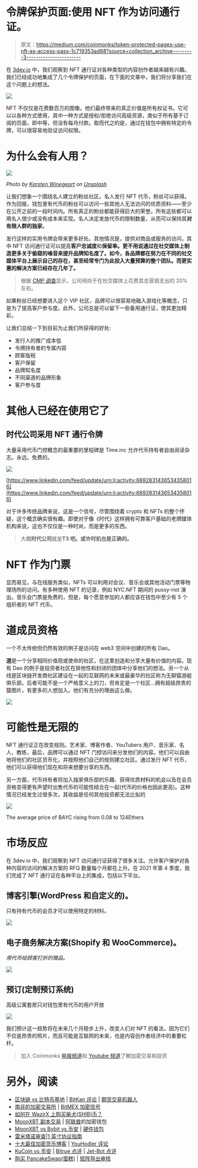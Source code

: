 # 令牌保护页面:使用 NFT 作为访问通行证。

> 原文：<https://medium.com/coinmonks/token-protected-pages-use-nft-as-access-pass-1c719353ad88?source=collection_archive---------3----------------------->

在 [3dev.io](http://3dev.io/) 中，我们观察到 NFT 通行证对各种类型的内容创作者越来越有兴趣。我们已经成功地集成了几个令牌保护的页面，在下面的文章中，我们将分享我们在这个问题上的想法。

![](img/44ef6729abd1231a2da2dd0ca98a5c6f.png)

NFT 不仅仅是花费数百万的图像。他们最终带来的真正价值是所有权证书。它可以以各种方式使用，其中一种方式是授权/拒绝访问高级资源，类似于所有基于订阅的页面，即中等，但没有每月付款。取而代之的是，通过在钱包中拥有特定的令牌，可以很容易地验证访问权限。

# 为什么会有人用？

![](img/d8d5d81aca602ee7c594b052658099ce.png)

*Photo by* [*Karsten Winegeart*](https://unsplash.com/@karsten116?utm_source=medium&utm_medium=referral) *on* [*Unsplash*](https://unsplash.com/?utm_source=medium&utm_medium=referral)

让我们想象一个围绕名人建立的粉丝社区。名人发行 NFT 代币，粉丝可以获得。作为回报，钱包里有代币的粉丝可以访问一些其他人无法访问的优质资料——至少在公开之前的一段时间内。所有真正的粉丝都能获得巨大的荣誉。所有这些都可以用名人很少或没有成本来实现。名人决定发放代币的限制数量，从而可以保持其**对有限人群的独家**。

发行这样的实用令牌会带来更多好处。其他情况是，提供对商品或服务的访问，其中 NFT 访问通行证可以提高**客户忠诚度**和**保留率。更不用说通过在社交媒体上制造更多关于偷窥的噪音来提升品牌知名度了。如今，各品牌都在努力在不同的社交媒体平台上展示自己的存在，甚至经常专门为此投入大量预算的整个团队。而更实惠的解决方案已经存在几年了。**

> 根据 [CMP 调查](https://cmosurvey.org/wp-content/uploads/sites/15/2019/02/The_CMO_Survey-Highlights-and_Insights_Report-Feb-2019-1.pdf)显示，公司倾向于在社交媒体上花费其总营销支出的 20%左右。

如果粉丝已经想要进入这个 VIP 社区，品牌可以很容易地融入游戏化等概念，只是为了提高客户参与度。此外，公司总是可以留下一些备用通行证，使其更加精彩。

让我们总结一下到目前为止我们所获得的好处:

*   发行人的推广成本低
*   令牌持有者的专属内容
*   顾客版税
*   客户保留
*   品牌知名度
*   不同渠道的品牌形象
*   客户参与度

# 其他人已经在使用它了

## 时代公司采用 NFT 通行令牌

大量采用代币门控概念的最重要的里程碑是 Time.inc 允许代币持有者自由阅读杂志。永远。免费的。

![](img/7645ebd0548460856550c22fb57292d0.png)

[https://www.linkedin.com/feed/update/urn:li:activity:6892831436534358016](https://www.linkedin.com/feed/update/urn:li:activity:6892831436534358016)

对于许多传统品牌来说，这是一个信号，尽管围绕着 crypto 和 NFTs 的整个怀疑，这个概念确实很有趣。即使对于像《时代》这样拥有可靠客户基础的老牌媒体机构来说，这也不仅仅是一种时尚，而是更多的东西。

> 大概**时代公司**就是**T3 吧。或许时机也是正确的。**

# NFT 作为门票

显而易见，与在线服务类似，NFTs 可以利用对会议、音乐会或其他活动门票等物理场所的访问。有多种使用 NFT 的记录，例如 NYC.NFT 期间的 pussy-riot 演出。音乐会门票是免费的，但是，每个愿意参加的人都应该在钱包中至少有 5 个组织者的 NFT 代币。

# 道成员资格

一个不太传统但仍然有效的例子是访问在 web3 空间中创建的所有 Dao。

**道**是一个分享相同价值观或使命的社区，在这里创造和分享大量有价值的内容。现有 Dao 的例子是投资者社区在排他性和封闭的团体中分享他们的想法。另一个从线是区块链开发商社区建设在一起的互联网的未来或最豪华的社区称为无聊猿游艇俱乐部。后者可能不是一个严格意义上的刀，但肯定是一个社区…拥有超级昂贵的猿图片，有更多的人想加入。他们有充分的理由这么做。

![](img/bf1b0fc217a3907970608d83834454f4.png)

# 可能性是无限的

NFT 通行证正在改变规则。艺术家、博客作者、YouTubers 用户、音乐家、名人、教练，最后，品牌可以通过 NFT 门控访问来分发他们的内容。他们可以自由地将他们的社区货币化，并按照他们自己的规则建立社区。通过发行 NFT 代币，他们可以获得他们现在和将来想要分享的东西。

另一方面，代币持有者将加入独家俱乐部的乐趣、获得优质材料的机会以及在会员资格变得更有声望时出售代币的可能性结合在一起(代币的价格也因此更高)。这种情况已经发生过很多次，其收益是任何其他投资都无法比拟的

![](img/73d8ce081ea3328bf827ed8f396f0935.png)

The average price of BAYC rising from 0.08 to 124Ethers

# 市场反应

在 3dev.io 中，我们观察到 NFT 访问通行证获得了很多关注。允许客户保护对各种内容的访问的解决方案的 RFQ 数量每个月都在上升。在 2021 年第 4 季度，我们完成了 NFT 通行证在各种平台上的集成，包括以下平台。

## 博客引擎(WordPress 和自定义的)。

只有持有代币的会员才可以使用特定的材料。

![](img/98bb62ec2e6b4fdd32f01749d6ad14bb.png)

## 电子商务解决方案(Shopify 和 WooCommerce)。

*用代币给顾客打折的赠品。*

![](img/72814b2ad90ed193374c4702d427475c.png)

## 预订(定制预订系统)

高级公寓套房只对钱包里有代币的用户开放

![](img/05e2f15db44aa21d1ee19ca5ec13caf1.png)

我们预计这一趋势将在未来几个月稳步上升，改变人们对 NFT 的看法，因为它们不仅是昂贵的照片，而且可能是互联网的未来，也是内容创作者经济中的重要杠杆。

> 加入 Coinmonks [电报频道](https://t.me/coincodecap)和 [Youtube 频道](https://www.youtube.com/c/coinmonks/videos)了解加密交易和投资

# 另外，阅读

*   [区块链 vs 比特币基地](https://coincodecap.com/blockfi-vs-coinbase) | [BitKan 评论](https://coincodecap.com/bitkan-review) | [期货交易机器人](/coinmonks/futures-trading-bots-5a282ccee3f5)
*   [南非的加密交易所](https://coincodecap.com/crypto-exchanges-in-south-africa) | [BitMEX 加密信号](https://coincodecap.com/bitmex-crypto-signals)
*   [如何在 WazirX 上购买柴犬(SHIB)币？](https://coincodecap.com/buy-shiba-wazirx)
*   [MoonXBT 副本交易](https://coincodecap.com/moonxbt-copy-trading) | [阿联酋](https://coincodecap.com/crypto-wallets-in-uae)的加密钱包
*   [MoonXBT vs Bybit vs 币安](https://coincodecap.com/bybit-binance-moonxbt) | [硬件钱包](/coinmonks/hardware-wallets-dfa1211730c6)
*   [雷米塔诺审查](https://coincodecap.com/remitano-review)|[1 英寸协议指南](https://coincodecap.com/1inch)
*   [十大最佳加密货币博客](https://coincodecap.com/best-cryptocurrency-blogs) | [YouHodler 评论](https://coincodecap.com/youhodler-review)
*   [KuCoin vs 币安](https://coincodecap.com/kucoin-vs-binance) | [Bitrue 点评](https://coincodecap.com/bitrue-review) | [Jet-Bot 点评](https://coincodecap.com/jet-bot-review)
*   [购买 PancakeSwap(蛋糕)](https://coincodecap.com/buy-pancakeswap) | [矩阵导出审核](https://coincodecap.com/matrixport-review)